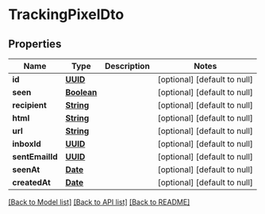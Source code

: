 # TrackingPixelDto
## Properties

Name | Type | Description | Notes
------------ | ------------- | ------------- | -------------
**id** | [**UUID**](UUID) |  | [optional] [default to null]
**seen** | [**Boolean**](boolean) |  | [optional] [default to null]
**recipient** | [**String**](string) |  | [optional] [default to null]
**html** | [**String**](string) |  | [optional] [default to null]
**url** | [**String**](string) |  | [optional] [default to null]
**inboxId** | [**UUID**](UUID) |  | [optional] [default to null]
**sentEmailId** | [**UUID**](UUID) |  | [optional] [default to null]
**seenAt** | [**Date**](DateTime) |  | [optional] [default to null]
**createdAt** | [**Date**](DateTime) |  | [optional] [default to null]

[[Back to Model list]](../README#documentation-for-models) [[Back to API list]](../README#documentation-for-api-endpoints) [[Back to README]](../README)

